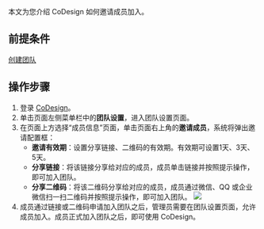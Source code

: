 本文为您介绍 CoDesign 如何邀请成员加入。



## 前提条件


[创建团队](https://cloud.tencent.com/document/product/1336/49382)



## 操作步骤

1. 登录 [CoDesign](https://codesign.qq.com/)。
2. 单击页面左侧菜单栏中的**团队设置**，进入团队设置页面。
3. 在页面上方选择“成员信息”页面，单击页面右上角的**邀请成员**，系统将弹出邀请配置框：
	- **邀请有效期**：设置分享链接、二维码的有效期。有效期可设置1天、3天、5天。
	- **分享链接**：将该链接分享给对应的成员，成员单击链接并按照提示操作，即可加入团队。
	- **分享二维码**：将该二维码分享给对应的成员，成员通过微信、QQ 或企业微信扫一扫二维码并按照提示操作，即可加入团队。
![](https://main.qcloudimg.com/raw/62737bdad898110018d896d40a61b89a.jpg)
4. 成员通过链接或二维码申请加入团队之后，管理员需要在团队设置页面，允许成员加入。成员正式加入团队之后，即可使用 CoDesign。
